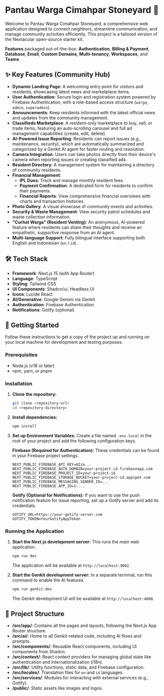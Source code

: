 # Pantau Warga Cimahpar Stoneyard 🌙

Welcome to Pantau Warga Cimahpar Stoneyard, a comprehensive web application designed to connect neighbors, streamline communication, and manage community activities efficiently. This project is a tailored version of the Nextacular open-source starter kit.

**Features** packaged out-of-the-box: **Authentication**, **Billing & Payment**, **Database**, **Email**, **Custom Domains**, **Multi-tenancy**, **Workspaces**, and **Teams**

## ✨ Key Features (Community Hub)

- **Dynamic Landing Page**: A welcoming entry point for visitors and residents, showcasing latest news and marketplace items.
- **User Authentication**: Secure login and registration system powered by Firebase Authentication, with a role-based access structure (`warga`, `admin`, `superadmin`).
- **Announcements**: Keep residents informed with the latest official news and updates from the community management.
- **Classifieds Marketplace**: A resident-only marketplace to buy, sell, or trade items, featuring an auto-scrolling carousel and full ad management capabilities (create, edit, delete).
- **AI-Powered Issue Reporting**: Residents can report issues (e.g., maintenance, security), which are automatically summarized and categorized by a Genkit AI agent for faster routing and resolution.
- **Camera Integration**: Users can take photos directly from their device's camera when reporting issues or creating classified ads.
- **Resident Directory**: A management system for maintaining a directory of community residents.
- **Financial Management**:
    - **IPL Dues**: Track and manage monthly resident fees.
    - **Payment Confirmation**: A dedicated form for residents to confirm their payments.
    - **Financial Reports**: View comprehensive financial overviews with charts and transaction histories.
- **Photo Gallery**: A visual showcase of community events and activities.
- **Security & Waste Management**: View security patrol schedules and waste collection information.
- **"Curhat Warga" (Resident Venting)**: An anonymous, AI-powered feature where residents can share their thoughts and receive an empathetic, supportive response from an AI agent.
- **Multi-language Support**: Fully bilingual interface supporting both English and Indonesian (`en` / `id`).

## 🛠️ Tech Stack

- **Framework**: Next.js 15 (with App Router)
- **Language**: TypeScript
- **Styling**: Tailwind CSS
- **UI Components**: Shadcn/ui, Headless UI
- **Icons**: Lucide React
- **AI/Generative**: Google Gemini via Genkit
- **Authentication**: Firebase Authentication
- **Notifications**: Gotify (optional)

## 🚀 Getting Started

Follow these instructions to get a copy of the project up and running on your local machine for development and testing purposes.

### Prerequisites

- Node.js (v18 or later)
- npm, yarn, or pnpm

### Installation

1.  **Clone the repository:**
    ```bash
    git clone <repository-url>
    cd <repository-directory>
    ```

2.  **Install dependencies:**
    ```bash
    npm install
    ```

3.  **Set up Environment Variables:**
    Create a file named `.env.local` in the root of your project and add the following configuration keys.

    **Firebase (Required for Authentication):**
    These credentials can be found in your Firebase project settings.
    ```env
    NEXT_PUBLIC_FIREBASE_API_KEY=AIza...
    NEXT_PUBLIC_FIREBASE_AUTH_DOMAIN=your-project-id.firebaseapp.com
    NEXT_PUBLIC_FIREBASE_PROJECT_ID=your-project-id
    NEXT_PUBLIC_FIREBASE_STORAGE_BUCKET=your-project-id.appspot.com
    NEXT_PUBLIC_FIREBASE_MESSAGING_SENDER_ID=...
    NEXT_PUBLIC_FIREBASE_APP_ID=1:...
    ```

    **Gotify (Optional for Notifications):**
    If you want to use the push notification feature for issue reporting, set up a Gotify server and add its credentials.
    ```env
    GOTIFY_URL=https://your-gotify-server.com
    GOTIFY_TOKEN=YourGotifyAppToken
    ```

### Running the Application

1.  **Start the Next.js development server:**
    This runs the main web application.
    ```bash
    npm run dev
    ```
    The application will be available at `http://localhost:9002`.

2.  **Start the Genkit development server:**
    In a separate terminal, run this command to enable the AI features.
    ```bash
    npm run genkit:dev
    ```
    The Genkit development UI will be available at `http://localhost:4000`.

## 📂 Project Structure

- **/src/app/**: Contains all the pages and layouts, following the Next.js App Router structure.
- **/src/ai/**: Home to all Genkit-related code, including AI flows and prompts.
- **/src/components/**: Reusable React components, including UI components from Shadcn.
- **/src/context/**: React context providers for managing global state like authentication and internationalization (i18n).
- **/src/lib/**: Utility functions, static data, and Firebase configuration.
- **/src/locales/**: Translation files for `en` and `id` languages.
- **/src/services/**: Modules for interacting with external services (e.g., Gotify).
- **/public/**: Static assets like images and logos.
